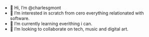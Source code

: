 - 👋 Hi, I’m @charlesgmont 
- 👀 I’m interested in scratch from cero everything relationated with software.
- 🌱 I’m currently learning everithing i can.
- 💞️ I’m looking to collaborate on tech, music and digital art.


